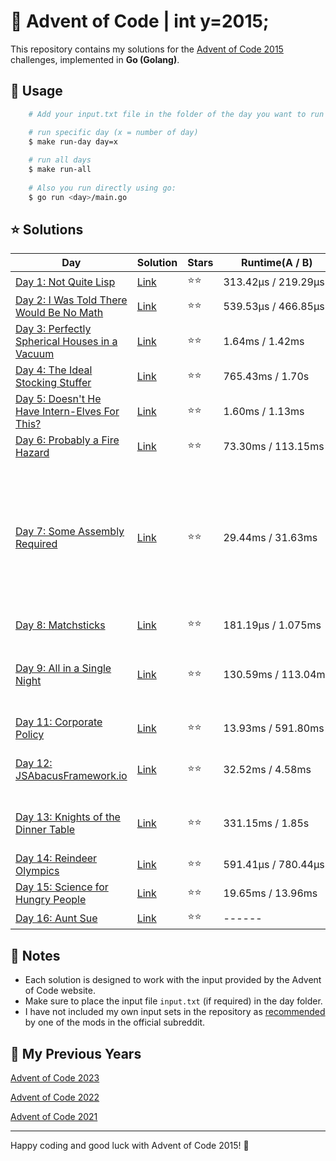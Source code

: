 # 🎄 Advent of Code | int y=2015;

This repository contains my solutions for the [Advent of Code 2015](https://adventofcode.com/2015) challenges, implemented in **Go (Golang)**.

## 🚀 Usage

```bash
    # Add your input.txt file in the folder of the day you want to run

    # run specific day (x = number of day)
    $ make run-day day=x
    
    # run all days
    $ make run-all
    
    # Also you run directly using go:
    $ go run <day>/main.go
```

## ⭐ Solutions

| **Day**                                                                              | **Solution**                                                               | **Stars** | **Runtime(A&nbsp;/&nbsp;B)**  | **Comments**                                                                                                                           |
|--------------------------------------------------------------------------------------|----------------------------------------------------------------------------|-----------|-------------------------------|----------------------------------------------------------------------------------------------------------------------------------------|
| [Day 1: Not Quite Lisp](https://adventofcode.com/2015/day/1)                         | [Link](https://github.com/dcorto/adventofcode/blob/master/2015/1/main.go)  | ⭐️⭐️      | 313.42µs&nbsp;/&nbsp;219.29µs |                                                                                                                                        |
| [Day 2: I Was Told There Would Be No Math](https://adventofcode.com/2015/day/2)      | [Link](https://github.com/dcorto/adventofcode/blob/master/2015/2/main.go)  | ⭐️⭐️      | 539.53µs&nbsp;/&nbsp;466.85µs |                                                                                                                                        |
| [Day 3: Perfectly Spherical Houses in a Vacuum](https://adventofcode.com/2015/day/3) | [Link](https://github.com/dcorto/adventofcode/blob/master/2015/3/main.go)  | ⭐️⭐️      | 1.64ms&nbsp;/&nbsp;1.42ms     |                                                                                                                                        |
| [Day 4: The Ideal Stocking Stuffer](https://adventofcode.com/2015/day/4)             | [Link](https://github.com/dcorto/adventofcode/blob/master/2015/4/main.go)  | ⭐️⭐️      | 765.43ms&nbsp;/&nbsp;1.70s    |                                                                                                                                        |
| [Day 5: Doesn't He Have Intern-Elves For This?](https://adventofcode.com/2015/day/5) | [Link](https://github.com/dcorto/adventofcode/blob/master/2015/5/main.go)  | ⭐️⭐️      | 1.60ms&nbsp;/&nbsp;1.13ms     |                                                                                                                                        |
| [Day 6: Probably a Fire Hazard](https://adventofcode.com/2015/day/6)                 | [Link](https://github.com/dcorto/adventofcode/blob/master/2015/6/main.go)  | ⭐️⭐️      | 73.30ms&nbsp;/&nbsp;113.15ms  |                                                                                                                                        |
| [Day 7: Some Assembly Required](https://adventofcode.com/2015/day/7)                 | [Link](https://github.com/dcorto/adventofcode/blob/master/2015/7/main.go)  | ⭐️⭐️      | 29.44ms&nbsp;/&nbsp;31.63ms   | Very similar of [Day 24 of Year 2024](../2024/24/main.go) but in this case the input was different so the main idea is pretty the same |
| [Day 8: Matchsticks](https://adventofcode.com/2015/day/8)                            | [Link](https://github.com/dcorto/adventofcode/blob/master/2015/8/main.go)  | ⭐️⭐️      | 181.19µs&nbsp;/&nbsp;1.075ms  |                                                                                                                                        |
| [Day 9: All in a Single Night](https://adventofcode.com/2015/day/9)                  | [Link](https://github.com/dcorto/adventofcode/blob/master/2015/9/main.go)  | ⭐️⭐️      | 130.59ms&nbsp;/&nbsp;113.04ms | Solved using force brute, will not work with large inputs                                                                              |             
| [Day 11: Corporate Policy](https://adventofcode.com/2015/day/11)                     | [Link](https://github.com/dcorto/adventofcode/blob/master/2015/11/main.go) | ⭐️⭐️      | 13.93ms&nbsp;/&nbsp;591.80ms  |                                                                                                                                        |
| [Day 12: JSAbacusFramework.io](https://adventofcode.com/2015/day/12)                 | [Link](https://github.com/dcorto/adventofcode/blob/master/2015/12/main.go) | ⭐️⭐️      | 32.52ms&nbsp;/&nbsp;4.58ms    | Found "inspiration" in the [reddit megathread](https://www.reddit.com/r/adventofcode/comments/3wh73d/day_12_solutions/)                |
| [Day 13: Knights of the Dinner Table](https://adventofcode.com/2015/day/13)          | [Link](https://github.com/dcorto/adventofcode/blob/master/2015/13/main.go) | ⭐️⭐️      | 331.15ms&nbsp;/&nbsp;1.85s    | Permutation function is the same as the [Day 9](./9/main.go)                                                                           |
| [Day 14: Reindeer Olympics](https://adventofcode.com/2015/day/14)                    | [Link](https://github.com/dcorto/adventofcode/blob/master/2015/14/main.go) | ⭐️⭐️      | 591.41µs&nbsp;/&nbsp;780.44µs |                                                                                                                                        |
| [Day 15: Science for Hungry People](https://adventofcode.com/2015/day/15)            | [Link](https://github.com/dcorto/adventofcode/blob/master/2015/15/main.go) | ⭐️⭐️      | 19.65ms&nbsp;/&nbsp;13.96ms   |                                                                                                                                        |
| [Day 16: Aunt Sue](https://adventofcode.com/2015/day/16)                             | [Link](https://github.com/dcorto/adventofcode/blob/master/2015/16/main.go) | ⭐️⭐️      | ------                        |                                                                                                                                        |

## 📝 Notes

- Each solution is designed to work with the input provided by the Advent of Code website.
- Make sure to place the input file `input.txt` (if required) in the day folder.
- I have not included my own input sets in the repository as [recommended](https://www.reddit.com/r/adventofcode/comments/e7khy8/comment/fa13hb9/?utm_source=share&utm_medium=web3x&utm_name=web3xcss&utm_term=1&utm_content=share_button) by one of the mods in the official subreddit.

## 🔄 My Previous Years

[Advent of Code 2023](https://github.com/dcorto/adventofcode2023)

[Advent of Code 2022](https://github.com/dcorto/adventofcode2022)

[Advent of Code 2021](https://github.com/dcorto/adventofcode2021)

---

Happy coding and good luck with Advent of Code 2015! 🎉

